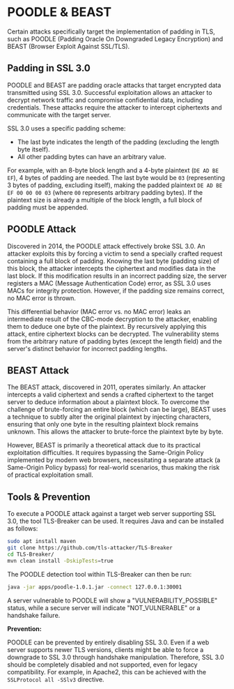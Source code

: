 # POODLE & BEAST

Certain attacks specifically target the implementation of padding in TLS, such as POODLE (Padding Oracle On Downgraded Legacy Encryption) and BEAST (Browser Exploit Against SSL/TLS).

## Padding in SSL 3.0

POODLE and BEAST are padding oracle attacks that target encrypted data transmitted using SSL 3.0. Successful exploitation allows an attacker to decrypt network traffic and compromise confidential data, including credentials. These attacks require the attacker to intercept ciphertexts and communicate with the target server.

SSL 3.0 uses a specific padding scheme:

*   The last byte indicates the length of the padding (excluding the length byte itself).
*   All other padding bytes can have an arbitrary value.

For example, with an 8-byte block length and a 4-byte plaintext (`DE AD BE EF`), 4 bytes of padding are needed. The last byte would be `03` (representing 3 bytes of padding, excluding itself), making the padded plaintext `DE AD BE EF 00 00 00 03` (where `00` represents arbitrary padding bytes). If the plaintext size is already a multiple of the block length, a full block of padding must be appended.

## POODLE Attack

Discovered in 2014, the POODLE attack effectively broke SSL 3.0. An attacker exploits this by forcing a victim to send a specially crafted request containing a full block of padding. Knowing the last byte (padding size) of this block, the attacker intercepts the ciphertext and modifies data in the last block. If this modification results in an incorrect padding size, the server registers a MAC (Message Authentication Code) error, as SSL 3.0 uses MACs for integrity protection. However, if the padding size remains correct, no MAC error is thrown.

This differential behavior (MAC error vs. no MAC error) leaks an intermediate result of the CBC-mode decryption to the attacker, enabling them to deduce one byte of the plaintext. By recursively applying this attack, entire ciphertext blocks can be decrypted. The vulnerability stems from the arbitrary nature of padding bytes (except the length field) and the server's distinct behavior for incorrect padding lengths.

## BEAST Attack

The BEAST attack, discovered in 2011, operates similarly. An attacker intercepts a valid ciphertext and sends a crafted ciphertext to the target server to deduce information about a plaintext block. To overcome the challenge of brute-forcing an entire block (which can be large), BEAST uses a technique to subtly alter the original plaintext by injecting characters, ensuring that only one byte in the resulting plaintext block remains unknown. This allows the attacker to brute-force the plaintext byte by byte.

However, BEAST is primarily a theoretical attack due to its practical exploitation difficulties. It requires bypassing the Same-Origin Policy implemented by modern web browsers, necessitating a separate attack (a Same-Origin Policy bypass) for real-world scenarios, thus making the risk of practical exploitation small.

## Tools & Prevention

To execute a POODLE attack against a target web server supporting SSL 3.0, the tool TLS-Breaker can be used. It requires Java and can be installed as follows:

```bash
sudo apt install maven
git clone https://github.com/tls-attacker/TLS-Breaker
cd TLS-Breaker/
mvn clean install -DskipTests=true
```

The POODLE detection tool within TLS-Breaker can then be run:

```bash
java -jar apps/poodle-1.0.1.jar -connect 127.0.0.1:30001
```

A server vulnerable to POODLE will show a "VULNERABILITY_POSSIBLE" status, while a secure server will indicate "NOT_VULNERABLE" or a handshake failure.

**Prevention:**

POODLE can be prevented by entirely disabling SSL 3.0. Even if a web server supports newer TLS versions, clients might be able to force a downgrade to SSL 3.0 through handshake manipulation. Therefore, SSL 3.0 should be completely disabled and not supported, even for legacy compatibility. For example, in Apache2, this can be achieved with the `SSLProtocol all -SSlv3` directive.
